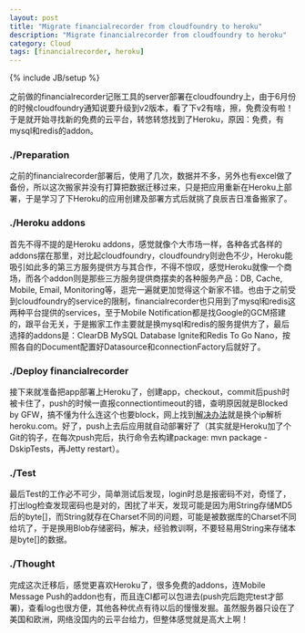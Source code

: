 ```yaml
---
layout: post
title: "Migrate financialrecorder from cloudfoundry to heroku"
description: "Migrate financialrecorder from cloudfoundry to heroku"
category: Cloud
tags: [financialrecorder, heroku]
---
```

{% include JB/setup %}

之前做的financialrecorder记账工具的server部署在cloudfoundry上，由于6月份的时候cloudfoundry通知说要升级到v2版本，看了下v2有啥，擦，免费没有啦！于是就开始寻找新的免费的云平台，转悠转悠找到了Heroku，原因：免费，有mysql和redis的addon。

### ./Preparation
之前的financialrecorder部署后，使用了几次，数据并不多，另外也有excel做了备份，所以这次搬家并没有打算把数据迁移过来，只是把应用重新在Heroku上部署，于是学习了下Heroku的应用创建及部署方式后就挑了良辰吉日准备搬家了。

### ./Heroku addons
首先不得不提的是Heroku addons，感觉就像个大市场一样，各种各式各样的addons摆在那里，对比起cloudfoundry，cloudfoundry则逊色不少，Heroku能吸引如此多的第三方服务提供方与其合作，不得不惊叹，感觉Heroku就像一个商场，而各个addon则是那些三方服务提供商摆卖的各种服务产品：DB, Cache, Mobile, Email, Monitoring等，逛完一遍就更加觉得这个新家不错。也由于之前受到cloudfoundry的service的限制，financialrecorder也只用到了mysql和redis这两种平台提供的services，至于Mobile Notification都是找Google的GCM搭建的，跟平台无关，于是搬家工作主要就是换mysql和redis的服务提供方了，最后选择的addons是：ClearDB MySQL Database Ignite和Redis To Go Nano，按照各自的Document配置好Datasource和connectionFactory后就好了。

### ./Deploy financialrecorder
接下来就准备把app部署上Heroku了，创建app，checkout，commit后push时被卡住了，push的时候一直报connectiontimeout的错，查明原因就是Blocked by GFW，搞不懂为什么连这个也要block，网上找到[解决办法](http://ruby-china.org/topics/10813)就是换个ip解析heroku.com。好了，push上去后应用就自动部署好了（其实就是Heroku加了个Git的钩子，在每次push完后，执行命令去构建package: mvn package -DskipTests，再Jetty restart）。

### ./Test
最后Test的工作必不可少，简单测试后发现，login时总是报密码不对，奇怪了，打出log检查发现密码也是对的，困扰了半天，发现可能是因为用String存储MD5后的byte[]，而String就存在Charset不同的问题，可能是被数据库的Charset不同给坑了，于是换用Blob存储密码，解决，经验教训啊，不要轻易用String来存储本是byte[]的数据。

### ./Thought
完成这次迁移后，感觉更喜欢Heroku了，很多免费的addons，连Mobile Message Push的addon也有，而且连CI都可以包进去(push完后跑完test才部署)，查看log也很方便，其他各种优点有待以后的慢慢发掘。虽然服务器只设在了美国和欧洲，网络没国内的云平台给力，但整体感觉就是高大上啊！
